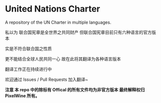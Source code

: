 # United Nations Charter

A repository of the UN Charter in multiple languages.

私以为 联合国宪章是全世界之共同财产 但联合国宪章目前只有六种语言的官方版本

实是不符合联合国之性质

更不能结合全球人民共同一心 故在此将其翻译为各种语言版本

翻译工作正在持续进行中

欢迎通过 Issues / Pull Requests 加入翻译~

**注意 本 repo 中的除标有 Offical 的所有文件均为非官方版本 最终解释权归 PixelWine 所有。**
